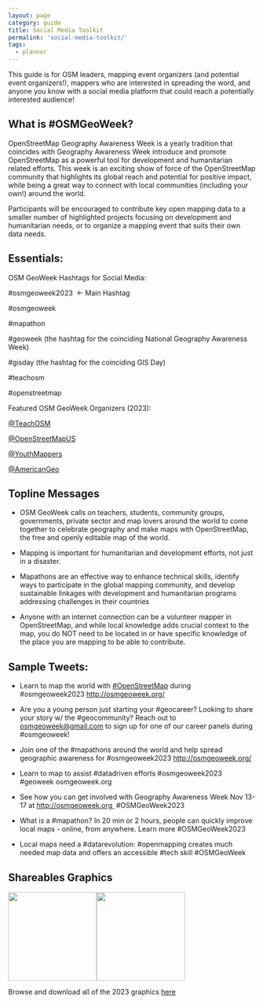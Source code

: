 ```yaml
---
layout: page
category: guide
title: Social Media Toolkit
permalink: 'social-media-toolkit/'
tags:
  - planner
---
```


This guide is for OSM leaders, mapping event organizers (and potential event organizers!), mappers who are interested in spreading the word, and anyone you know with a social media platform that could reach a potentially interested audience! 

What is #OSMGeoWeek?
---------------------------------------------

OpenStreetMap Geography Awareness Week is a yearly tradition that coincides with Geography Awareness Week introduce and promote OpenStreetMap as a powerful tool for development and humanitarian related efforts. This week is an exciting show of force of the OpenStreetMap community that highlights its global reach and potential for positive impact, while being a great way to connect with local communities (including your own!) around the world.

Participants will be encouraged to contribute key open mapping data to a smaller number of highlighted projects focusing on development and humanitarian needs, or to organize a mapping event that suits their own data needs. 

## Essentials:

OSM GeoWeek Hashtags for Social Media:

#osmgeoweek2023  ← Main Hashtag

#osmgeoweek 

#mapathon

#geoweek (the hashtag for the coinciding National Geography Awareness Week) 

#gisday (the hashtag for the coinciding GIS Day)

#teachosm

#openstreetmap


Featured OSM GeoWeek Organizers (2023):

[@TeachOSM](https://twitter.com/MapGive)

[@OpenStreetMapUS](https://twitter.com/OpenStreetMapUS)

[@YouthMappers](https://twitter.com/youthmappers)

[@AmericanGeo](https://twitter.com/AmericanGeo)



Topline Messages
----------------

-   OSM GeoWeek calls on teachers, students, community groups, governments, private sector and map lovers around the world to come together to celebrate geography and make maps with OpenStreetMap, the free and openly editable map of the world.

-   Mapping is important for humanitarian and development efforts, not just in a disaster.

-   Mapathons are an effective way to enhance technical skills, identify ways to participate in the global mapping community, and develop sustainable linkages with development and humanitarian programs addressing challenges in their countries

-   Anyone with an internet connection can be a volunteer mapper in OpenStreetMap, and while local knowledge adds crucial context to the map, you do NOT need to be located in or have specific knowledge of the place you are mapping to be able to contribute. 

Sample Tweets:
--------------

-   Learn to map the world with [#OpenStreetMap](https://twitter.com/search?q=%23OpenStreetMap) during #osmgeoweek2023 <http://osmgeoweek.org/> 

-   Are you a young person just starting your #geocareer? Looking to share your story w/ the #geocommunity? Reach out to <osmgeoweek@gmail.com> to sign up for one of our career panels during #osmgeoweek!

-   Join one of the #mapathons around the world and help spread geographic awareness for #osmgeoweek2023 <http://osmgeoweek.org/> 

-   Learn to map to assist #datadriven efforts #osmgeoweek2023 #geoweek osmgeoweek.org 

-   See how you can get involved with Geography Awareness Week Nov 13-17 at http://osmgeoweek.org  #OSMGeoWeek2023

-   What is a #mapathon? In 20 min or 2 hours, people can quickly improve local maps - online, from anywhere. Learn more #OSMGeoWeek2023

-   Local maps need a #datarevolution: #openmapping creates much needed map data and offers an accessible #tech skill #OSMGeoWeek

Shareables Graphics
---------------------------------

<img src="../img/share/osmgeoweek 2023_twitter_individual.gif" style="height: 180px" align="center"><img src="../img/share/osmgeoweek 2023_Instagram Post_group_v2.gif" style="height: 180px" align="center">

Browse and download all of the 2023 graphics [here](https://drive.google.com/drive/folders/1opUwm2a7H3EOiHXQi2CvyvNoVIUJyBJD?usp=drive_link)


